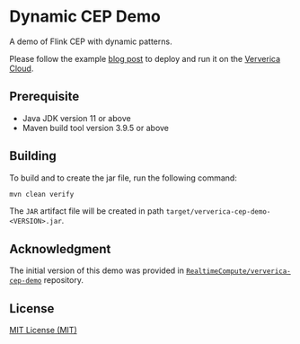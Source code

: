 # Dynamic CEP Demo

A demo of Flink CEP with dynamic patterns.

Please follow the example [blog post]() to deploy and run it on the [Ververica Cloud]().

## Prerequisite

- Java JDK version 11 or above
- Maven build tool version 3.9.5 or above

## Building

To build and to create the jar file, run the following command:

```sh
mvn clean verify
```

The `JAR` artifact file will be created in path `target/ververica-cep-demo-<VERSION>.jar`.

## Acknowledgment

The initial version of this demo was provided in [`RealtimeCompute/ververica-cep-demo`](https://github.com/RealtimeCompute/ververica-cep-demo) repository.

## License

[MIT License (MIT)](LICENSE)

